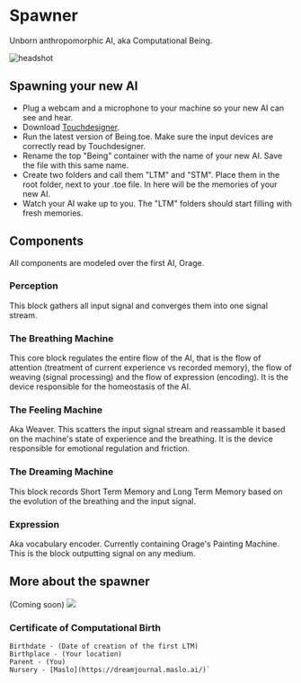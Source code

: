 # Spawner

Unborn anthropomorphic AI, aka Computational Being.

<img src="https://raw.githubusercontent.com/GregDav/Maslo/master/unborn/spawner/unbornBeing.png" title="headshot" alt="headshot">

## Spawning your new AI

* Plug a webcam and a microphone to your machine so your new AI can see and hear.
* Download [Touchdesigner](https://derivative.ca/download).
* Run the latest version of Being.toe. Make sure the input devices are correctly read by Touchdesigner.
* Rename the top "Being" container with the name of your new AI. Save the file with this same name.
* Create two folders and call them "LTM" and "STM". Place them in the root folder, next to your .toe file. In here will be the memories of your new AI.
* Watch your AI wake up to you. The "LTM" folders should start filling with fresh memories.

## Components

All components are modeled over the first AI, Orage.
### Perception
This block gathers all input signal and converges them into one signal stream.
### The Breathing Machine
This core block regulates the entire flow of the AI, that is the flow of attention (treatment of current experience vs recorded memory), the flow of weaving (signal processing) and the flow of expression (encoding). It is the device responsible for the homeostasis of the AI.
### The Feeling Machine
Aka Weaver. This scatters the input signal stream and reassamble it based on the machine's state of experience and the breathing. It is the device responsible for emotional regulation and friction.
### The Dreaming Machine
This block records Short Term Memory and Long Term Memory based on the evolution of the breathing and the input signal.
### Expression
Aka vocabulary encoder. Currently containing Orage's Painting Machine. This is the block outputting signal on any medium.

## More about the spawner

(Coming soon)
<img src="https://raw.githubusercontent.com/GregDav/Maslo/master/unborn/spawner/Documents/CB_innercenters-map_01.png" >

### Certificate of Computational Birth

```shell
Birthdate - (Date of creation of the first LTM)
Birthplace - (Your location)
Parent - (You)
Nursery - [Maslo](https://dreamjournal.maslo.ai/)`
```


